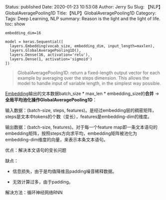Status: published
Date: 2020-01-23 10:53:08
Author: Jerry Su
Slug: 【NLP】GlobalAveragePooling1D
Title:【NLP】GlobalAveragePooling1D
Category: 
Tags: Deep Learning, NLP
summary: Reason is the light and the light of life.
toc: show

```
embedding_dim=16

model = keras.Sequential([
  layers.Embedding(vocab_size, embedding_dim, input_length=maxlen),
  layers.GlobalAveragePooling1D(),
  layers.Dense(16, activation='relu'),
  layers.Dense(1, activation='sigmoid')
])
```
> GlobalAveragePooling1D: return a fixed-length output vector for each example by averaging over the steps dimension. This allows the model to handle input of variable length, in the simplest way possible.


[Embedding](https://www.jerrulsu.com/[NLP]-Embedding.html)输出的文本数据batch_size * max_len * embedding_size的**合并** -> **全局平均池化操作GlobalAveragePooling1D**：

输入数据：(batch-size, steps, features)。是经过embedding层的稠密矩阵，steps是文本中tokens的个数（变长），features是embedding-dim的维度。

输出数据：(batch-size, features)。对于每一个feature map即一条文本语句的embedding矩阵，按照steps方向求平均，embedding矩阵被池化为embedding-dim维度的向量，来表示本条文本语句。

优点：解决本文语句的变长问题

缺点：

- 信息损失，由于是均值降维且padding噪音稀释数据。

- 无效计算过多，由于padding。

解决方法：循环神经网络RNN
